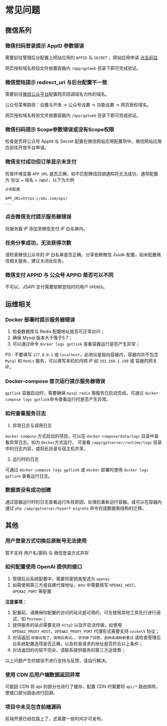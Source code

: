 # 常见问题

## 微信系列
### 微信扫码登录提示 AppID 参数错误

需要前往管理后台配置上网站应用的 `APPID` 与 `SECRET` ，网站应用申请 [点击前往](https://open.weixin.qq.com/)

网页授权域名校验文件放置容器内 `/app/gptweb` 目录下即可完成验证。

### 微信登陆提示 redirect_uri 与后台配置不一致

需要前往[微信公众平台](https://mp.weixin.qq.com/)配置网页回调域名为你的域名。

公众号菜单路径：设置与开发 -> 公众号设置 -> 功能设置 -> 网页授权域名。

网页授权域名校验文件放置容器内 `/app/gptweb` 目录下即可完成验证。

### 微信扫码提示 Scope参数错误或没有Scope权限

检查是否将公众号 AppId 与 Secret 配置在微信网站应用配置项中。微信网站应用 应前往开放平台申请。

### 微信支付成功但订单显示未支付

检查环境变量 `APP_URL` 是否正确，如不匹配微信回调通知将无法成功，通常配置为 协议 + 域名 + /api/，以下为示例

```txt
示例配置

APP_URL=https://abc.com/api/
...
```

### 点击微信支付提示服务器错误

将服务器 IP 添加至微信支付 IP 白名单内。

### 任务分享成功，无法获得次数

请检查微信公众号的 IP 白名单是否正确，分享依赖微信 Jssdk 配置，如未配置微信相关服务，建议关闭此任务。

### 微信支付 APPID 与 公众号 APPID 是否可以不同

不可以，JSAPI 支付需要依赖登陆时的用户 `OPENID`。

## 运维相关

### Docker 部署时提示服务器错误

1. 检查数据库与 Redis 配置地址是否可正常访问；
2. 确保 Mysql 版本大于等于5.7；
3. 可以通过命令 `docker logs gptlink` 查看容器运行是否产生异常；

PS : 不要填写 `127.0.0.1` 或 `localhost`，此地址是指向容器内，容器内并不包含 `Mysql` 和 `Redis` 服务，可以填写本机的内网 IP 如 `192.168.1.100` 或 容器的网关 IP。

### Docker-compose 首次运行提示服务器错误

`gptlink` 容器启动时，需要确保 `mysql` `redis` 等服务已启动完成，可通过 `docker-compose logs gptlink`命令查看运行时是否产生异常。

### 如何查看服务日志

1. 异常日志与调用日志

`docker-compose` 方式启动的项目，可以在 `docker-compose/data/logs` 目录中查看异常日志。如为 `Docker`方式运行，
可查看 `/app/gptserver/runtime/logs` 目录中的日志内容，或将此目录与宿主机共享。

2. 运行时的日志

可通过 `docker-compose logs gptlink` 或 `docker` 部署时使用 `docker logs gptlink` 查看运行日志。

### 数据表没有成功创建

通过容器运行时的日志查看运行失败原因，处理后重新运行容器。或可以在容器内通过  `php /app/gptserver/hyperf migrate` 命令完成数据表结构的迁移。

## 其他
### 用户登录方式切换后原账号无法使用
暂不支持 用户名/密码 与 微信登录方式并存

### 如何配置使用 OpenAI 提供的接口
1. 管理后台系统配置中，需要将密钥类型选为 `openai`
2. 如需使用第三方或自建代理地址，env 中需要填写 `OPENAI_HOST`， `OPENAI_PORT` 等配置

**注意事项：**

1. 配置前，请确保你配置的访问的站点是可用的，可先使用其他工具先行进行调试，如 `Postman`；
2. 提供服务的站点需要支持 `http2` 以及开启流传输，如使用 `OPENAI_PROXY_HOST`，`OPENAI_PROXY_PORT` 代理形式需要支持 `socket5` 协议；
3. 对话返回 `好像出错了，请稍后再试。`，`您中断了回答，诺继续请刷新重试` 请检查管理后台系统配置选项是否正确，以及检查请求的地址是否符合以上条件；
4. 对话返回的内容不完全，请联系提供服务的第三方运营商；

以上问题产生的错误不进行支持与反馈，请自行解决。

### 使用 CDN 后用户端数据返回异常

可能因 CDN 将 api 的部分也进行了缓存，配置 CDN 时需要将 `api/*` 路由排除，使接口部分路由进行回源。

### 项目中未见包含前端源码

前端开源已经在路上了，还需要一些时间才可发布。
